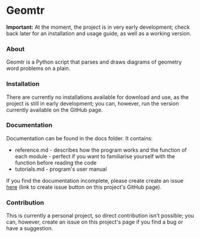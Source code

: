 # Geomtr
**Important:** At the moment, the project is in very early development; check back later for an installation and usage guide, as well as a working version.


### About
Geomtr is a Python script that parses and draws diagrams of geometry word problems on a plain.

### Installation
There are currently no installations available for download and use, as the project is still in early development; you can, however, run the version currently available on the GitHub page.

### Documentation
Documentation can be found in the docs folder. It contains:
- reference.md - describes how the program works and the function of each module - perfect if you want to familiarise yourself with the function before reading the code
- tutorials.md - program's user manual

If you find the documentation incomplete, please create create an issue [here](https://github.com/foxycoderr/Geomtr/issues/new/choose) (link to create issue button on this project's GitHub page). 

### Contribution
This is currently a personal project, so direct contribution isn't possible; you can, however, create an issue on this project's page if you find a bug or have a suggestion.

